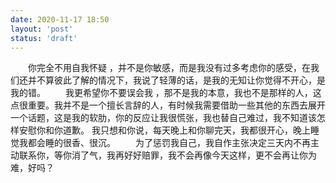 ```yaml
---
date: 2020-11-17 18:50
layout: 'post'
status: 'draft'
---
```

&emsp;&emsp;你完全不用自我怀疑 ，并不是你敏感，而是我没有过多考虑你的感受，在我们还并不算彼此了解的情况下，我说了轻薄的话，是我的无知让你觉得不开心，是我的错。
&emsp;&emsp;我更希望你不要误会我 ，那不是我的本意，我也不是那样的人，这点很重要。我并不是一个擅长言辞的人，有时候我需要借助一些其他的东西去展开一个话题，这是我的软肋，你的反应让我很慌张，我也替自己难过，我不知道该怎样安慰你和你道歉。 我只想和你说，每天晚上和你聊完天，我都很开心，晚上睡觉我都会睡的很香、很沉。
&emsp;&emsp;为了惩罚我自己，我自作主张决定三天内不再主动联系你，等你消了气，我再好好赔罪，我不会再像今天这样，更不会再让你为难，好吗？
